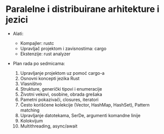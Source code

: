 # Paralelne i distribuirane arhitekture i jezici

- Alati:
  - Kompajler: rustc
  - Upravljač projektom i zavisnostima: cargo
  - Ekstenzije: rust analyzer

- Plan rada po sedmicama:
  1. Upravljanje projektom uz pomoć cargo-a
  2. Osnovni koncepti jezika Rust
  3. Vlasništvo
  4. Strukture, generički tipovi i enumeracije
  5. Životni vekovi, osobine, obrada grešaka
  6. Pametni pokazivači, closures, iteratori
  7. Često korišćene kolekcije (Vector, HashMap, HashSet), Pattern matching
  8. Upravljanje datotekama, SerDe, argumenti komandne linije
  9. Kolokvijum
  10. Multithreading, async/await
